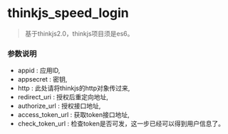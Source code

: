 # thinkjs_speed_login

> 基于thinkjs2.0，thinkjs项目须是es6。

### 参数说明

* appid : 应用ID,
* appsecret : 密钥,
* http : 此处请将thinkjs的http对象传过来,
* redirect_uri : 授权后重定向地址,
* authorize_url : 授权接口地址,
* access_token_url : 获取token接口地址,
* check_token_url : 检查token是否可发，这一步已经可以得到用户信息了。